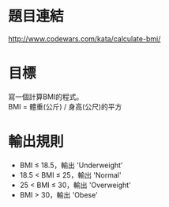# 題目連結
http://www.codewars.com/kata/calculate-bmi/

# 目標
寫一個計算BMI的程式。  
BMI = 體重(公斤) / 身高(公尺)的平方

# 輸出規則
* BMI ≤ 18.5，輸出 'Underweight'
* 18.5 < BMI ≤ 25，輸出 'Normal'
* 25 < BMI ≤ 30，輸出 'Overweight'
* BMI > 30，輸出 'Obese'
